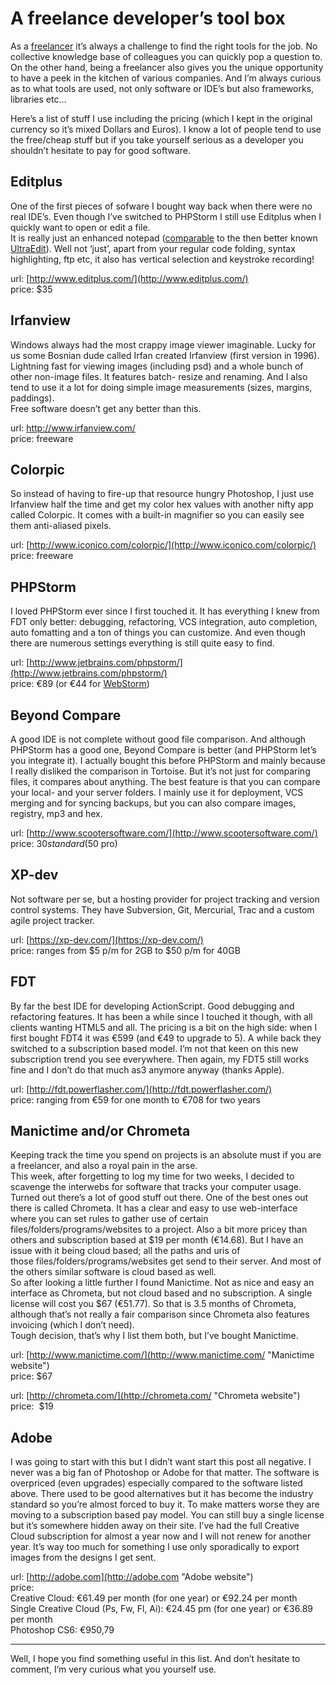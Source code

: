 <!--
  id: 2388
  description: It's not the tools that make you a good developer, but good tools certainly help. Here's a list of software and tools I use as a freelancer.
  date: 2013-05-29
  modified: 2023-05-29
  slug: a-freelance-developers-tool-box
  type: post
  categories: code, work
  tags: frameworks, ide, libraries, software, tools
  metaKeyword: tool
  metaTitle: A feelance developer's tool box
  metaDescription: It's not the tools that make you a good developer, but good tools certainly help. Here's a list of software and tools I use as a freelancer.
  inCv: 
  inPortfolio: 
  dateFrom: 
  dateTo: 
-->

# A freelance developer&#8217;s tool box

As a [freelancer](http://ronvalstar.nl) it’s always a challenge to find the right tools for the job. No collective knowledge base of colleagues you can quickly pop a question to. On the other hand, being a freelancer also gives you the unique opportunity to have a peek in the kitchen of various companies. And I’m always curious as to what tools are used, not only software or IDE’s but also frameworks, libraries etc…

Here’s a list of stuff I use including the pricing (which I kept in the original currency so it’s mixed Dollars and Euros). I know a lot of people tend to use the free/cheap stuff but if you take yourself serious as a developer you shouldn’t hesitate to pay for good software.

## Editplus

One of the first pieces of sofware I bought way back when there were no real IDE’s. Even though I’ve switched to PHPStorm I still use Editplus when I quickly want to open or edit a file.  
It is really just an enhanced notepad ([comparable](http://editplus.info/wiki/Alternative_Editors#UltraEdit "Editplus alternatives") to the then better known [UltraEdit](http://www.ultraedit.com/)). Well not ‘just’, apart from your regular code folding, syntax highlighting, ftp etc, it also has vertical selection and keystroke recording!

url: [http://www.editplus.com/](http://www.editplus.com/)  
price: $35

## Irfanview

Windows always had the most crappy image viewer imaginable. Lucky for us some Bosnian dude called Irfan created Irfanview (first version in 1996). Lightning fast for viewing images (including psd) and a whole bunch of other non-image files. It features batch- resize and renaming. And I also tend to use it a lot for doing simple image measurements (sizes, margins, paddings).  
Free software doesn’t get any better than this.

url: [http://www.irfanview.com/  
](http://www.irfanview.com/)price: freeware

## Colorpic

So instead of having to fire-up that resource hungry Photoshop, I just use Irfanview half the time and get my color hex values with another nifty app called Colorpic. It comes with a built-in magnifier so you can easily see them anti-aliased pixels.

url: [http://www.iconico.com/colorpic/](http://www.iconico.com/colorpic/)  
price: freeware

## PHPStorm

I loved PHPStorm ever since I first touched it. It has everything I knew from FDT only better: debugging, refactoring, VCS integration, auto completion, auto fomatting and a ton of things you can customize. And even though there are numerous settings everything is still quite easy to find.

url: [http://www.jetbrains.com/phpstorm/](http://www.jetbrains.com/phpstorm/)  
price: €89 (or €44 for [WebStorm](http://www.jetbrains.com/webstorm/ "same IDE, less features"))

## Beyond Compare

A good IDE is not complete without good file comparison. And although PHPStorm has a good one, Beyond Compare is better (and PHPStorm let’s you integrate it). I actually bought this before PHPStorm and mainly because I really disliked the comparison in Tortoise. But it’s not just for comparing files, it compares about anything. The best feature is that you can compare your local- and your server folders. I mainly use it for deployment, VCS merging and for syncing backups, but you can also compare images, registry, mp3 and hex.

url: [http://www.scootersoftware.com/](http://www.scootersoftware.com/)  
price: $30 standard ($50 pro)

## XP-dev

Not software per se, but a hosting provider for project tracking and version control systems. They have Subversion, Git, Mercurial, Trac and a custom agile project tracker.

url: [https://xp-dev.com/](https://xp-dev.com/)  
price: ranges from $5 p/m for 2GB to $50 p/m for 40GB

## FDT

By far the best IDE for developing ActionScript. Good debugging and refactoring features. It has been a while since I touched it though, with all clients wanting HTML5 and all. The pricing is a bit on the high side: when I first bought FDT4 it was €599 (and €49 to upgrade to 5). A while back they switched to a subscription based model. I’m not that keen on this new subscription trend you see everywhere. Then again, my FDT5 still works fine and I don’t do that much as3 anymore anyway (thanks Apple).

url: [http://fdt.powerflasher.com/](http://fdt.powerflasher.com/)  
price: ranging from €59 for one month to €708 for two years

## Manictime and/or Chrometa

Keeping track the time you spend on projects is an absolute must if you are a freelancer, and also a royal pain in the arse.  
This week, after forgetting to log my time for two weeks, I decided to scavenge the interwebs for software that tracks your computer usage. Turned out there’s a lot of good stuff out there. One of the best ones out there is called Chrometa. It has a clear and easy to use web-interface where you can set rules to gather use of certain files/folders/programs/websites to a project. Also a bit more pricey than others and subscription based at $19 per month (€14.68). But I have an issue with it being cloud based; all the paths and uris of those files/folders/programs/websites get send to their server. And most of the others similar software is cloud based as well.  
So after looking a little further I found Manictime. Not as nice and easy an interface as Chrometa, but not cloud based and no subscription. A single license will cost you $67 (€51.77). So that is 3.5 months of Chrometa, although that’s not really a fair comparison since Chrometa also features invoicing (which I don’t need).  
Tough decision, that’s why I list them both, but I’ve bought Manictime.

url: [http://www.manictime.com/](http://www.manictime.com/ "Manictime website")  
price: $67

url: [http://chrometa.com/](http://chrometa.com/ "Chrometa website")  
price:  $19

## Adobe

I was going to start with this but I didn’t want start this post all negative. I never was a big fan of Photoshop or Adobe for that matter. The software is overpriced (even upgrades) especially compared to the software listed above. There used to be good alternatives but it has become the industry standard so you’re almost forced to buy it. To make matters worse they are moving to a subscription based pay model. You can still buy a single license but it’s somewhere hidden away on their site. I’ve had the full Creative Cloud subscription for almost a year now and I will not renew for another year. It’s way too much for something I use only sporadically to export images from the designs I get sent.

url: [http://adobe.com](http://adobe.com "Adobe website")  
price:  
Creative Cloud: €61.49 per month (for one year) or €92.24 per month  
Single Creative Cloud (Ps, Fw, Fl, Ai): €24.45 pm (for one year) or €36.89 per month  
Photoshop CS6: €950,79

---

Well, I hope you find something useful in this list. And don’t hesitate to comment, I’m very curious what you yourself use.
